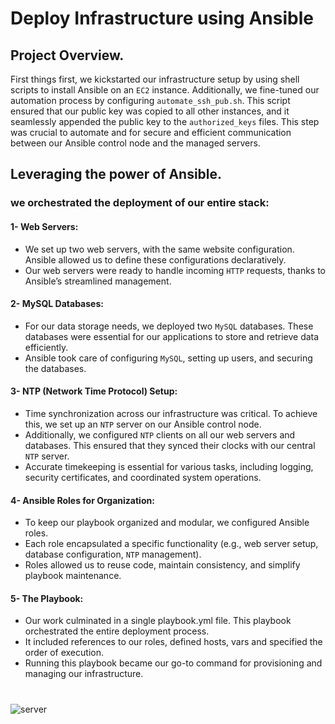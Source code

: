 # Deploy Infrastructure using Ansible
## Project Overview.

First things first, we kickstarted our infrastructure setup by using shell scripts to install Ansible on an `EC2` instance. Additionally, we fine-tuned our automation process by configuring `automate_ssh_pub.sh`. This script ensured that our public key was copied to all other instances, and it seamlessly appended the public key to the `authorized_keys` files. This step was crucial to automate and for secure and efficient communication between our Ansible control node and the managed servers.

## Leveraging the power of Ansible.
### we orchestrated the deployment of our entire stack:
#### 1- Web Servers:
* We set up two web servers, with the same website configuration. Ansible allowed us to define these configurations declaratively.
* Our web servers were ready to handle incoming `HTTP` requests, thanks to Ansible’s streamlined management.
#### 2- MySQL Databases:
* For our data storage needs, we deployed two `MySQL` databases. These databases were essential for our applications to store and retrieve data efficiently.
* Ansible took care of configuring `MySQL`, setting up users, and securing the databases.
#### 3- NTP (Network Time Protocol) Setup:
* Time synchronization across our infrastructure was critical. To achieve this, we set up an `NTP` server on our Ansible control node.
* Additionally, we configured `NTP` clients on all our web servers and databases. This ensured that they synced their clocks with our central `NTP` server.
* Accurate timekeeping is essential for various tasks, including logging, security certificates, and coordinated system operations.
#### 4- Ansible Roles for Organization:
* To keep our playbook organized and modular, we configured Ansible roles.
* Each role encapsulated a specific functionality (e.g., web server setup, database configuration, `NTP` management).
* Roles allowed us to reuse code, maintain consistency, and simplify playbook maintenance.
#### 5- The Playbook:
* Our work culminated in a single playbook.yml file. This playbook orchestrated the entire deployment process.
* It included references to our roles, defined hosts, vars and specified the order of execution.
* Running this playbook became our go-to command for provisioning and managing our infrastructure.

#

![server](https://github.com/MazenMoneim/Ansible-infrastructure/assets/135109542/135c6e7b-5527-4d67-922c-3d8c283ff34e)
